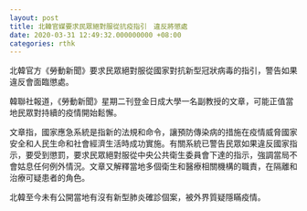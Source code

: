```yaml
---
layout: post
title: 北韓官媒要求民眾絕對服從抗疫指引　違反將懲處
date: 2020-03-31 12:49:32.000000000 +08:00
categories: rthk
---
```


北韓官方《勞動新聞》要求民眾絕對服從國家對抗新型冠狀病毒的指引，警告如果違反會面臨懲處。

韓聯社報道，《勞動新聞》星期二刊登金日成大學一名副教授的文章，可能正值當地民眾對持續的疫情開始鬆懈。

文章指，國家應急系統是指新的法規和命令，讓預防傳染病的措施在疫情威脅國家安全和人民生命和社會經濟生活時成功實施。有關系統已警告民眾如果違反國家指示，要受到懲罰，要求民眾絕對服從中央公共衛生委員會下達的指示，強調當局不會姑息任何例外情況。文章又解釋當地多個衛生和醫療相關機構的職責，在隔離和治療可疑患者的角色。

北韓至今未有公開當地有沒有新型肺炎確診個案，被外界質疑隱瞞疫情。
